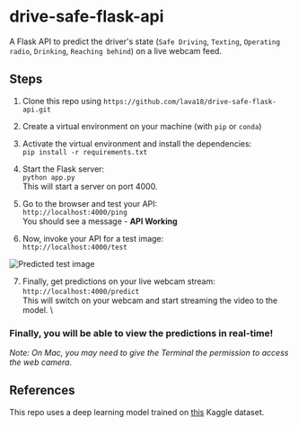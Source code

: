 # drive-safe-flask-api
A Flask API to predict the driver's state (`Safe Driving`, `Texting`, `Operating radio`, `Drinking`, `Reaching behind`) on a live webcam feed. 

## Steps
1. Clone this repo using `https://github.com/lava18/drive-safe-flask-api.git`

2. Create a virtual environment on your machine (with `pip` or `conda`)

3. Activate the virtual environment and install the dependencies: \
`pip install -r requirements.txt`

4. Start the Flask server: \
 `python app.py`\
This will start a server on port 4000.

5. Go to the browser and test your API: \
`http://localhost:4000/ping`\
You should see a message - **API Working**

6. Now, invoke your API for a test image:\
`http://localhost:4000/test`

![Predicted test image](https://drive.google.com/uc?export=view&id=10wcY66yTk46w64EfyMYj5Ne_eq1dA4Nr)

7. Finally, get predictions on your live webcam stream: \
`http://localhost:4000/predict`  \
This will switch on your webcam and start streaming the video to the model. \

### Finally, you will be able to view the predictions in real-time!

*Note: On Mac, you may need to give the Terminal the permission to access the web camera.*


## References
This repo uses a deep learning model trained on [this](https://www.kaggle.com/c/state-farm-distracted-driver-detection/data) Kaggle dataset. 
